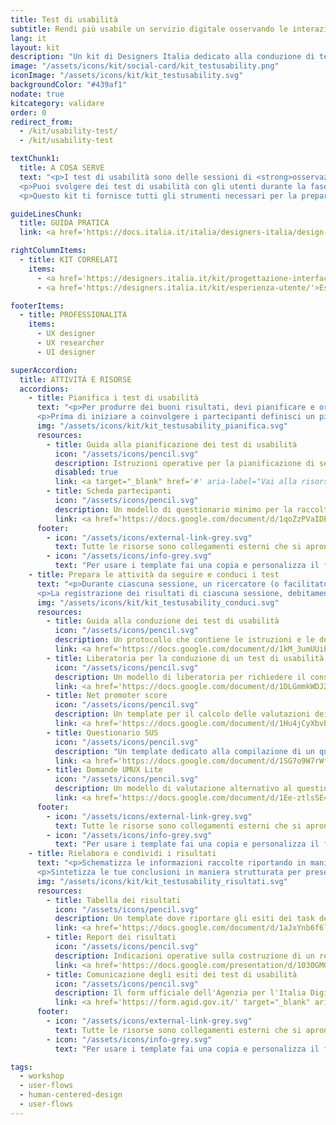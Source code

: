 ```yaml
---
title: Test di usabilità
subtitle: Rendi più usabile un servizio digitale osservando le interazioni degli utenti
lang: it
layout: kit
description: "Un kit di Designers Italia dedicato alla conduzione di test di usabilità di un servizio digitale"
image: "/assets/icons/kit/social-card/kit_testusability.png"
iconImage: "/assets/icons/kit/kit_testusability.svg"
backgroundColor: "#439af1"
nodate: true
kitcategory: validare
order: 0
redirect_from:
  - /kit/usability-test/
  - /kit/usability-test

textChunk1:
  title: A COSA SERVE
  text: "<p>I test di usabilità sono delle sessioni di <strong>osservazione diretta dell’interazione tra un utente e un servizio digitale.</strong> I test vengono svolti assegnando all’utente uno o più attività da svolgere e analizzando il suo comportamento nel portarli a termine.</p>
  <p>Puoi svolgere dei test di usabilità con gli utenti durante la fase di sviluppo del servizio, per verificare il loro comportamento e apportare eventuali modifiche in corso d’opera, oppure quando un servizio digitale è già in uso, per capire eventuali problemi di utilizzo e riprogettare di conseguenza alcuni componenti in ottica di miglioramento.</p>
  <p>Questo kit ti fornisce tutti gli strumenti necessari per la preparazione, conduzione e l’analisi dei risultati di un test di usabilità, sulla base di quanto indicato nel Protocollo eGLU.</p>"

guideLinesChunk:
  title: GUIDA PRATICA
  link: <a href='https://docs.italia.it/italia/designers-italia/design-linee-guida-docs/it/stabile/doc/user-research/usabilita.html'>Usabilità</a>

rightColumnItems:
  - title: KIT CORRELATI
    items:
      - <a href='https://designers.italia.it/kit/progettazione-interfaccia/'>Progettazione interfaccia</a>
      - <a href='https://designers.italia.it/kit/esperienza-utente/'>Esperienza utente</a>

footerItems:
  - title: PROFESSIONALITÀ
    items:
      - UX designer
      - UX researcher
      - UI designer

superAccordion:
  title: ATTIVITÀ E RISORSE
  accordions:
    - title: Pianifica i test di usabilità
      text: "<p>Per produrre dei buoni risultati, devi pianificare e organizzare le sessioni di test nel dettaglio, definendo in una fase preliminare il numero e la tipologia di utenti coinvolti, la modalità di svolgimento del test, il metodo di misurazione scelto e i task da verificare.</p>
      <p>Prima di iniziare a coinvolgere i partecipanti definisci un piano di massima per assicurarti di andare nella giusta direzione durante le sessioni, e poter elaborare risultati utili all’obiettivo della ricerca.</p>"
      img: "/assets/icons/kit/kit_testusability_pianifica.svg"
      resources:
        - title: Guida alla pianificazione dei test di usabilità
          icon: "/assets/icons/pencil.svg"
          description: Istruzioni operative per la pianificazione di sessioni di test di usabilità
          disabled: true
          link: <a target="_blank" href='#' aria-label="Vai alla risorsa (link esterno)" >Vai alla risorsa</a>
        - title: Scheda partecipanti
          icon: "/assets/icons/pencil.svg"
          description: Un modello di questionario minimo per la raccolta dei dati anagrafici dei tester
          link: <a href='https://docs.google.com/document/d/1qoZzPVaIDE8sKg1Fa6JKSG-EPsy_YTtgSlDaV7O4X2c/edit?usp=sharing' target="_blank" aria-label="Vai alla risorsa (link esterno)">Vai alla risorsa</a>
      footer:
        - icon: "/assets/icons/external-link-grey.svg"
          text: Tutte le risorse sono collegamenti esterni che si aprono in una nuova finestra.
        - icon: "/assets/icons/info-grey.svg"
          text: "Per usare i template fai una copia e personalizza il file: trovi le istruzioni nella prima pagina della risorsa."
    - title: Prepara le attività da seguire e conduci i test
      text: "<p>Durante ciascuna sessione, un ricercatore (o facilitatore) affianca il partecipante, descrivendo i task da svolgere, osservando l’interazione in modo diretto (senza interruzioni) e aspettando il termine di ogni operazione per approfondire con ulteriori domande.</p>
      <p>La registrazione dei risultati di ciascuna sessione, debitamente anonimizzati, è necessaria per redigere un report finale dell’attività, ovvero un documento che mette in luce gli aspetti funzionanti e/o critici dell’esperienza d’uso attuale sulla base dei dati raccolti.</p>"
      img: "/assets/icons/kit/kit_testusability_conduci.svg"
      resources:
        - title: Guida alla conduzione dei test di usabilità
          icon: "/assets/icons/pencil.svg"
          description: Un protocollo che contiene le istruzioni e le domande aperte da chiedere durante l'intervista
          link: <a href='https://docs.google.com/document/d/1kM_3umUUiPp51iTsfsoQKhdV2-FD6bjKKFp17xTB124/edit?usp=sharing' target="_blank" aria-label="Vai alla risorsa (link esterno)" >Vai alla risorsa</a>
        - title: Liberatoria per la conduzione di un test di usabilità
          icon: "/assets/icons/pencil.svg"
          description: Un modello di liberatoria per richiedere il consenso dei partecipanti alla registrazione
          link: <a href='https://docs.google.com/document/d/1DLGmmkWDJ2fpzEOwZN7JVFHqbK-d118Jy97WU3zjA9M/edit?usp=sharing' target="_blank" aria-label="Vai alla risorsa (link esterno)">Vai alla risorsa</a>
        - title: Net promoter score
          icon: "/assets/icons/pencil.svg"
          description: Un template per il calcolo delle valutazioni dei test basato sul Net Promoter Score
          link: <a href='https://docs.google.com/document/d/1Hu4jCyXbvE_YeEcXyYufxYJuspQH-artlPIfSzwFWek/edit?usp=sharing' target="_blank" aria-label="Vai alla risorsa (link esterno)" >Vai alla risorsa</a>
        - title: Questionario SUS
          icon: "/assets/icons/pencil.svg"
          description: "Un template dedicato alla compilazione di un questionario SUS (System Usability Scale)"
          link: <a href='https://docs.google.com/document/d/1SG7o9W7rWfHRuIomwFJYEi7MDJ-WwdNb314uD5bH8vQ/edit?usp=sharing' target="_blank" aria-label="Vai alla risorsa (link esterno)" >Vai alla risorsa</a>
        - title: Domande UMUX Lite
          icon: "/assets/icons/pencil.svg"
          description: Un modello di valutazione alternativo al questionario SUS
          link: <a href='https://docs.google.com/document/d/1Ee-ztlsSE4SKZXg4hlyIz-iwxTJyr7P_G06MchnNwvA/edit?usp=sharing' target="_blank" aria-label="Vai alla risorsa (link esterno)" >Vai alla risorsa</a>
      footer:
        - icon: "/assets/icons/external-link-grey.svg"
          text: Tutte le risorse sono collegamenti esterni che si aprono in una nuova finestra.
        - icon: "/assets/icons/info-grey.svg"
          text: "Per usare i template fai una copia e personalizza il file: trovi le istruzioni nella prima pagina della risorsa."
    - title: Rielabora e condividi i risultati
      text: "<p>Schematizza le informazioni raccolte riportando in maniera sintetica i resoconti verbali dei partecipanti per analizzarli sotto diversi punti di vista e sintetizzarli. Categorizza e classifica le evidenze per poi rielaborarle in maniera trasversale e identificare tematiche rilevanti rispetto agli obiettivi della ricerca.</p>
      <p>Sintetizza le tue conclusioni in maniera strutturata per presentarle agli altri stakeholder di progetto e produrre una relazione ad-hoc.</p>"
      img: "/assets/icons/kit/kit_testusability_risultati.svg"
      resources:
        - title: Tabella dei risultati
          icon: "/assets/icons/pencil.svg"
          description: Un template dove riportare gli esiti dei task dei partecipanti al test di usabilità
          link: <a href='https://docs.google.com/document/d/1aJxYnb6f6lLYMqsYEGgZ9d4qTwQbR62mDiSlWpU-9zY/edit?usp=sharing' target="_blank" aria-label="Vai alla risorsa (link esterno)" >Vai alla risorsa</a>
        - title: Report dei risultati
          icon: "/assets/icons/pencil.svg"
          description: Indicazioni operative sulla costruzione di un report relativo ai risultati dei test
          link: <a href='https://docs.google.com/presentation/d/1030GMGiy6SgGBSDfGgvlXr0HblcGlmuku7VkeaPtbfM/edit?usp=sharing' target="_blank" aria-label="Vai alla risorsa (link esterno)" >Vai alla risorsa</a>
        - title: Comunicazione degli esiti dei test di usabilità
          icon: "/assets/icons/pencil.svg"
          description: Il form ufficiale dell'Agenzia per l'Italia Digitale dedicato alla comunicazione degli esiti dei test
          link: <a href='https://form.agid.gov.it/' target="_blank" aria-label="Vai alla risorsa (link esterno)" >Vai alla risorsa</a>
      footer:
        - icon: "/assets/icons/external-link-grey.svg"
          text: Tutte le risorse sono collegamenti esterni che si aprono in una nuova finestra.
        - icon: "/assets/icons/info-grey.svg"
          text: "Per usare i template fai una copia e personalizza il file: trovi le istruzioni nella prima pagina della risorsa."

tags:
  - workshop
  - user-flows
  - human-centered-design
  - user-flows
---
```


